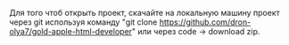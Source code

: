 Для того чтоб открыть проект, скачайте на локальную машину проект через git используя команду "git clone https://github.com/dron-olya7/gold-apple-html-developer" или через code -> download zip.
